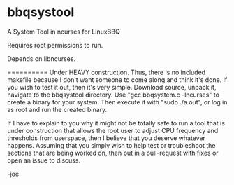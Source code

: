 bbqsystool
==========

A System Tool in ncurses for LinuxBBQ

Requires root permissions to run.

Depends on libncurses.

==========
Under HEAVY construction.  Thus, there is no included makefile because I don't want someone to come along and think it's done.  If you wish to test it out, then it's very simple.  Download source, unpack it, navigate to the bbqsystool directory.  Use "gcc bbqsystem.c -lncurses" to create a binary for your system.  Then execute it with "sudo ./a.out", or log in as root and run the created binary.

If I have to explain to you why it might not be totally safe to run a tool that is under construction that allows the root user to adjust CPU frequency and thresholds from userspace, then I believe that you deserve whatever happens.  Assuming that you simply wish to help test or troubleshoot the sections that are being worked on, then put in a pull-request with fixes or open an issue to discuss.

-joe
